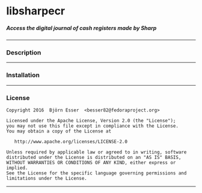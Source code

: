# libsharpecr
##### Access the digital journal of cash registers made by Sharp
***
### Description
***
### Installation
***
### License
```
Copyright 2016  Björn Esser  <besser82@fedoraproject.org>

Licensed under the Apache License, Version 2.0 (the "License");
you may not use this file except in compliance with the License.
You may obtain a copy of the License at

   http://www.apache.org/licenses/LICENSE-2.0

Unless required by applicable law or agreed to in writing, software
distributed under the License is distributed on an "AS IS" BASIS,
WITHOUT WARRANTIES OR CONDITIONS OF ANY KIND, either express or implied.
See the License for the specific language governing permissions and
limitations under the License.
```
***

